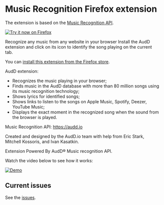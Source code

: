 # Music Recognition Firefox extension

The extension is based on the [Music Recognition API](https://audd.io).

<a target="_blank" href="https://audd.cc/firefox">![Try it now on Firefox](https://extensionworkshop.com/assets/img/documentation/publish/get-the-addon-178x60px.dad84b42.png "Click here to install this extension from the addons.mozilla.org")</a>

Recognize any music from any website in your browser
Install the AudD extension and click on its icon to identify the song playing on the current tab.

You can [install this extension from the Firefox store](https://audd.cc/firefox).

AudD extension:
- Recognizes the music playing in your browser;
- Finds music in the AudD database with more than 80 million songs using its music recognition technology;
- Shows lyrics for identified songs;
- Shows links to listen to the songs on Apple Music, Spotify, Deezer, YouTube Music;
- Displays the exact moment in the recognized song when the sound from the browser is played.

Music Recognition API: https://audd.io

Created and designed by the AudD.io team with help from Eric Stark, Mitchell Kossoris, and Ivan Kasatkin.

Extension Powered By AudD® Music recognition API.

Watch the video below to see how it works:

[![Demo](https://img.youtube.com/vi/xcASh3kdKp0/maxresdefault.jpg)](https://www.youtube.com/watch?v=xcASh3kdKp0)


## Current issues

See the [issues](https://github.com/AudDMusic/firefox-extension/issues).
